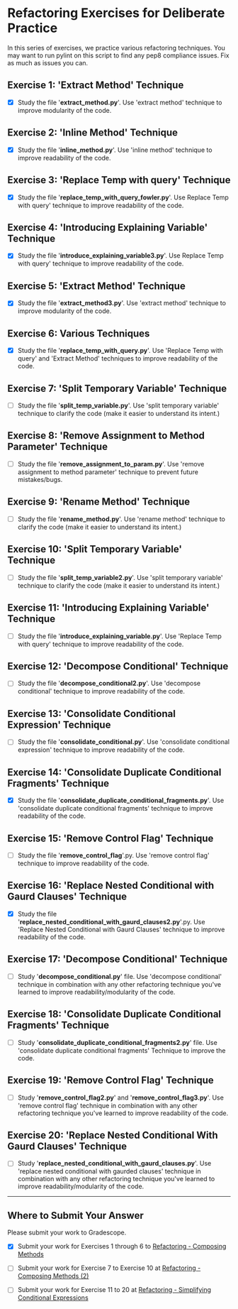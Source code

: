 # Refactoring Exercises for Deliberate Practice

In this series of exercises, we practice various refactoring techniques. You may want to run pylint on this script to find any pep8 compliance issues. Fix as much as issues you can.

## Exercise 1: 'Extract Method' Technique

- [X] Study the file '**extract_method.py**'. Use 'extract method' technique to improve modularity of the code.

## Exercise 2: 'Inline Method' Technique

- [X] Study the file '**inline_method.py**'. Use 'inline method' technique to improve readability of the code.

## Exercise 3: 'Replace Temp with query' Technique

- [X] Study the file '**replace_temp_with_query_fowler.py**'. Use Replace Temp with query' technique to improve readability of the code.

## Exercise 4: 'Introducing Explaining Variable' Technique

- [X] Study the file '**introduce_explaining_variable3.py**'. Use Replace Temp with query' technique to improve readability of the code.

## Exercise 5: 'Extract Method' Technique

- [X] Study the file '**extract_method3.py**'. Use 'extract method' technique to improve modularity of the code.

## Exercise 6: Various Techniques

- [X] Study the file '**replace_temp_with_query.py**'. Use 'Replace Temp with query' and 'Extract Method' techniques to improve readability of the code.

## Exercise 7: 'Split Temporary Variable' Technique

- [ ] Study the file '**split_temp_variable.py**'. Use 'split temporary variable' technique to clarify the code (make it easier to understand its intent.)

## Exercise 8: 'Remove Assignment to Method Parameter' Technique

- [ ] Study the file '**remove_assignment_to_param.py**'. Use 'remove assignment to method parameter' technique to prevent future mistakes/bugs.

## Exercise 9: 'Rename Method' Technique

- [ ] Study the file '**rename_method.py**'. Use 'rename method' technique to clarify the code (make it easier to understand its intent.)

## Exercise 10: 'Split Temporary Variable' Technique

- [ ] Study the file '**split_temp_variable2.py**'. Use 'split temporary variable' technique to clarify the code (make it easier to understand its intent.)

## Exercise 11: 'Introducing Explaining Variable' Technique

- [ ] Study the file '**introduce_explaining_variable.py**'. Use 'Replace Temp with query' technique to improve readability of the code.

## Exercise 12: 'Decompose Conditional' Technique

- [ ] Study the file '**decompose_conditional2.py**'. Use 'decompose conditional' technique to improve readability of the code.

## Exercise  13: 'Consolidate Conditional Expression' Technique

- [ ] Study the file '**consolidate_conditional.py**'. Use 'consolidate conditional expression' technique to improve readability of the code.

## Exercise  14: 'Consolidate Duplicate Conditional Fragments' Technique

- [X] Study the file '**consolidate_duplicate_conditional_fragments.py**'. Use 'consolidate duplicate conditional fragments' technique to improve readability of the code.

## Exercise  15: 'Remove Control Flag' Technique

- [ ] Study the file '**remove_control_flag**'.py. Use 'remove control flag' technique to improve readability of the code.

## Exercise  16: 'Replace Nested Conditional with Gaurd Clauses' Technique

- [X] Study the file '**replace_nested_conditional_with_gaurd_clauses2.py**'.py. Use 'Replace Nested Conditional with Gaurd Clauses' technique to improve readability of the code.

## Exercise  17: 'Decompose Conditional' Technique

- [ ] Study '**decompose_conditional.py**' file. Use 'decompose conditional' technique in combination with any other refactoring technique you've learned to improve readability/modularity of the code.

## Exercise  18: 'Consolidate Duplicate Conditional Fragments' Technique

- [ ] Study '**consolidate_duplicate_conditional_fragments2.py**' file. Use 'consolidate duplicate conditional fragments' Technique to improve the code.

## Exercise 19: 'Remove Control Flag' Technique

- [ ] Study '**remove_control_flag2.py**' and '**remove_control_flag3.py**'. Use 'remove control flag' technique in combination with any other refactoring technique you've learned to improve readability of the code.

## Exercise 20: 'Replace Nested Conditional With Gaurd Clauses' Technique

- [ ] Study '**replace_nested_conditional_with_gaurd_clauses.py**'. Use 'replace nested conditional with gaurded clauses' technique in combination with any other refactoring technique you've learned to improve readability/modularity of the code.

---

## Where to Submit Your Answer

Please submit your work to Gradescope.

- [X] Submit your work for Exercises 1 through 6 to [Refactoring - Composing Methods](https://www.gradescope.com/courses/206382/assignments/992928)

- [ ] Submit your work for Exercise 7 to Exercise 10 at [Refactoring - Composing Methods (2)](https://www.gradescope.com/courses/206382/assignments/1007195)

- [ ] Submit your work for Exercise 11 to 20 at [Refactoring - Simplifying Conditional Expressions](https://www.gradescope.com/courses/206382/assignments/1013900)

